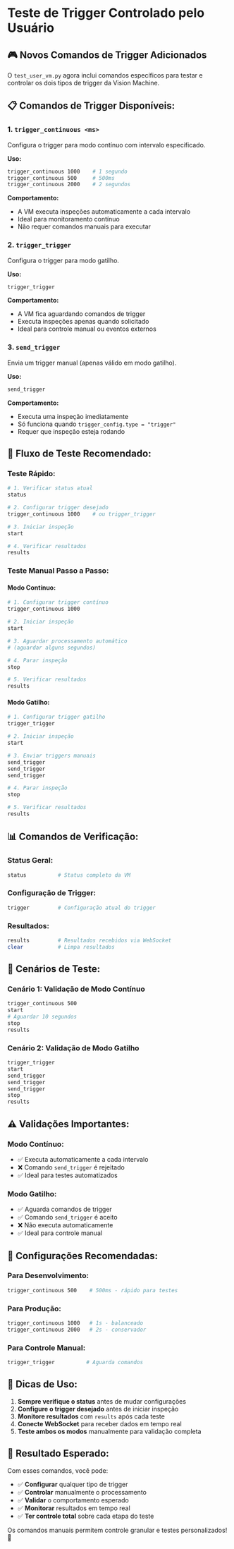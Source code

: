 # Teste de Trigger Controlado pelo Usuário

## 🎮 **Novos Comandos de Trigger Adicionados**

O `test_user_vm.py` agora inclui comandos específicos para testar e controlar os dois tipos de trigger da Vision Machine.

## 📋 **Comandos de Trigger Disponíveis:**

### **1. `trigger_continuous <ms>`**
Configura o trigger para modo contínuo com intervalo especificado.

**Uso:**
```bash
trigger_continuous 1000    # 1 segundo
trigger_continuous 500     # 500ms
trigger_continuous 2000    # 2 segundos
```

**Comportamento:**
- A VM executa inspeções automaticamente a cada intervalo
- Ideal para monitoramento contínuo
- Não requer comandos manuais para executar

### **2. `trigger_trigger`**
Configura o trigger para modo gatilho.

**Uso:**
```bash
trigger_trigger
```

**Comportamento:**
- A VM fica aguardando comandos de trigger
- Executa inspeções apenas quando solicitado
- Ideal para controle manual ou eventos externos



### **3. `send_trigger`**
Envia um trigger manual (apenas válido em modo gatilho).

**Uso:**
```bash
send_trigger
```

**Comportamento:**
- Executa uma inspeção imediatamente
- Só funciona quando `trigger_config.type = "trigger"`
- Requer que inspeção esteja rodando

## 🔄 **Fluxo de Teste Recomendado:**

### **Teste Rápido:**
```bash
# 1. Verificar status atual
status

# 2. Configurar trigger desejado
trigger_continuous 1000    # ou trigger_trigger

# 3. Iniciar inspeção
start

# 4. Verificar resultados
results
```

### **Teste Manual Passo a Passo:**

#### **Modo Contínuo:**
```bash
# 1. Configurar trigger contínuo
trigger_continuous 1000

# 2. Iniciar inspeção
start

# 3. Aguardar processamento automático
# (aguardar alguns segundos)

# 4. Parar inspeção
stop

# 5. Verificar resultados
results
```

#### **Modo Gatilho:**
```bash
# 1. Configurar trigger gatilho
trigger_trigger

# 2. Iniciar inspeção
start

# 3. Enviar triggers manuais
send_trigger
send_trigger
send_trigger

# 4. Parar inspeção
stop

# 5. Verificar resultados
results
```

## 📊 **Comandos de Verificação:**

### **Status Geral:**
```bash
status          # Status completo da VM
```

### **Configuração de Trigger:**
```bash
trigger         # Configuração atual do trigger
```

### **Resultados:**
```bash
results         # Resultados recebidos via WebSocket
clear           # Limpa resultados
```

## 🧪 **Cenários de Teste:**

### **Cenário 1: Validação de Modo Contínuo**
```bash
trigger_continuous 500
start
# Aguardar 10 segundos
stop
results
```

### **Cenário 2: Validação de Modo Gatilho**
```bash
trigger_trigger
start
send_trigger
send_trigger
send_trigger
stop
results
```



## ⚠️ **Validações Importantes:**

### **Modo Contínuo:**
- ✅ Executa automaticamente a cada intervalo
- ❌ Comando `send_trigger` é rejeitado
- ✅ Ideal para testes automatizados

### **Modo Gatilho:**
- ✅ Aguarda comandos de trigger
- ✅ Comando `send_trigger` é aceito
- ❌ Não executa automaticamente
- ✅ Ideal para controle manual

## 🔧 **Configurações Recomendadas:**

### **Para Desenvolvimento:**
```bash
trigger_continuous 500    # 500ms - rápido para testes
```

### **Para Produção:**
```bash
trigger_continuous 1000   # 1s - balanceado
trigger_continuous 2000   # 2s - conservador
```

### **Para Controle Manual:**
```bash
trigger_trigger          # Aguarda comandos
```

## 📝 **Dicas de Uso:**

1. **Sempre verifique o status** antes de mudar configurações
2. **Configure o trigger desejado** antes de iniciar inspeção
3. **Monitore resultados** com `results` após cada teste
4. **Conecte WebSocket** para receber dados em tempo real
5. **Teste ambos os modos** manualmente para validação completa

## 🎯 **Resultado Esperado:**

Com esses comandos, você pode:
- ✅ **Configurar** qualquer tipo de trigger
- ✅ **Controlar** manualmente o processamento
- ✅ **Validar** o comportamento esperado
- ✅ **Monitorar** resultados em tempo real
- ✅ **Ter controle total** sobre cada etapa do teste

Os comandos manuais permitem controle granular e testes personalizados! 🎉
